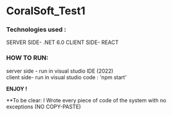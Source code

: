 # CoralSoft_Test1

### Technologies used : 
SERVER SIDE- .NET 6.0
CLIENT SIDE- REACT


### HOW TO RUN:

server side - run in visual studio IDE (2022)  
client side- run in visual studio code :   'npm start'  

**ENJOY !**  
  
  
**To be clear:  I Wrote every piece of code of the system with no exceptions (NO COPY-PASTE)
